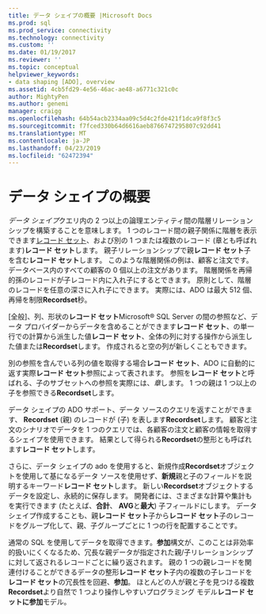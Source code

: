 ```yaml
---
title: データ シェイプの概要 |Microsoft Docs
ms.prod: sql
ms.prod_service: connectivity
ms.technology: connectivity
ms.custom: ''
ms.date: 01/19/2017
ms.reviewer: ''
ms.topic: conceptual
helpviewer_keywords:
- data shaping [ADO], overview
ms.assetid: 4cb5fd29-4e56-46ac-ae48-a6771c321c0c
author: MightyPen
ms.author: genemi
manager: craigg
ms.openlocfilehash: 64b54acb2334aa09c5d4c2fde421f1dca9f8f3c5
ms.sourcegitcommit: f7fced330b64d6616aeb8766747295807c92dd41
ms.translationtype: MT
ms.contentlocale: ja-JP
ms.lasthandoff: 04/23/2019
ms.locfileid: "62472394"
---
```

# <a name="data-shaping-overview"></a>データ シェイプの概要
*データ シェイプ*クエリ内の 2 つ以上の論理エンティティ間の階層リレーションシップを構築することを意味します。 1 つのレコード間の親子関係に階層を表示できます[レコード セット](../../../ado/reference/ado-api/recordset-object-ado.md)、および別の 1 つまたは複数のレコード (章とも呼ばれます)**レコード セット**します。 親子リレーションシップで親**レコード セット**子を含む**レコード セット**します。 このような階層関係の例は、顧客と注文です。 データベース内のすべての顧客の 0 個以上の注文があります。 階層関係を再帰的孫のレコードが子レコード内に入れ子にするとできます。 原則として、階層のレコードを任意の深さに入れ子にできます。 実際には、ADO は最大 512 個、再帰を制限**Recordset**秒。  
  
 [全般]、列、形状の**レコード セット**Microsoft® SQL Server の間の参照など、データ プロバイダーからデータを含めることができます**レコード セット**、の単一行での計算から派生した値**レコード セット**、全体の列に対する操作から派生した値または**Recordset**します。 作成されると空の列が新しくこともできます。  
  
 別の参照を含んでいる列の値を取得する場合**レコード セット**、ADO に自動的に返す実際**レコード セット**参照によって表されます。 参照を**レコード セット**と呼ばれる、子のサブセットへの参照を実際には、*章*します。 1 つの親は 1 つ以上の子を参照できる**Recordset**します。  
  
 データ シェイプの ADO サポート、データ ソースのクエリを返すことができます、 **Recordset** (親) のレコードが (子) を表します**Recordset**します。 顧客と注文のシナリオでデータを 1 つのクエリでは、各顧客の注文と顧客の情報を取得するシェイプを使用できます。 結果として得られる**Recordset**の整形とも呼ばれます**レコード セット**します。  
  
 さらに、データ シェイプの ado を使用すると、新規作成**Recordset**オブジェクトを使用して基になるデータ ソースを使用せず、**新規**親と子のフィールドを説明するキーワード**レコード セット**します。 新しい**Recordset**オブジェクトするデータを設定し、永続的に保存します。 開発者には、さまざまな計算や集計もを実行できます (たとえば、**合計**、 **AVG**と**最大**) 子フィールドにします。 データ シェイプ作成することも、親**レコード セット**子から**レコード セット**子のレコードをグループ化して、親、子グループごとに 1 つの行を配置することです。  
  
 通常の SQL を使用してデータを取得できます。**参加**構文が、このことは非効率的扱いにくくなるため、冗長な親データが指定された親/子リレーションシップに対して返されるレコードごとに繰り返されます。 親の 1 つの親レコードを関連付けることができるデータの整形**レコード セット**子内の複数の子レコードを**レコード セット**の冗長性を回避、**参加**。 ほとんどの人が親と子を見つける複数**Recordset**より自然で 1 つより操作しやすいプログラミング モデル**レコード セットに参加**モデル。
